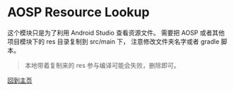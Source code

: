 # AOSP Resource Lookup

这个模块只是为了利用 Android Studio 查看资源文件。
需要把 AOSP 或者其他项目模块下的 res 目录复制到 src/main 下， 注意修改文件夹名字或者 gradle 脚本。

> 本地带着复制来的 res 参与编译可能会失败，删除即可。

[回到主页](../../../README.md)
